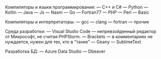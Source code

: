  Компиляторы и языки программирования:
 — С++ и С#
 — Python
 — Kotlin
 — Java
 — Js
 — Nasm
 — Go
 — Fortran77
 — PHP
 — Perl
 — Basic

Компиляторы и интерпретаторы:
 — gcc
 — clang
 — fortran
 — прочие

Среда разработки:
 — Visual Studio Code — непревзойденный редактор от Микрософт, не считая PHPStorm.
 — Brackets — в комментариях не нуждается, нужен для тех, кто в "танке"
 — Geany
 — SublimeText

Разработка БД:
 — Azure Data Studio
 — Dbeaver
